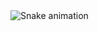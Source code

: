
<img src="https://raw.githubusercontent.com/Pratyushnath03/Pratyushnath03/output/snake.svg" alt="Snake animation" />

###
<!---
Pratyushnath03/Pratyushnath03 is a ✨ special ✨ repository because its `README.md` (this file) appears on your GitHub profile.
You can click the Preview link to take a look at your changes.
--->
